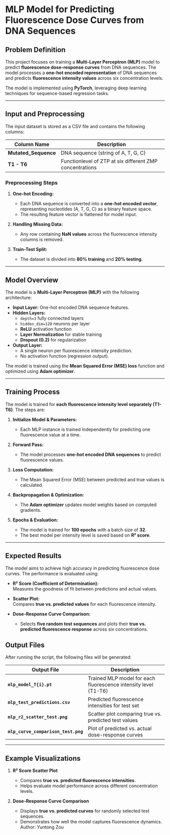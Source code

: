 
# **MLP Model for Predicting Fluorescence Dose Curves from DNA Sequences**

## **Problem Definition**
This project focuses on training a **Multi-Layer Perceptron (MLP)** model to predict **fluorescence dose-response curves** from DNA sequences. The model processes a **one-hot encoded representation** of DNA sequences and predicts **fluorescence intensity values** across six concentration levels.

The model is implemented using **PyTorch**, leveraging deep learning techniques for sequence-based regression tasks.

---

## **Input and Preprocessing**
The input dataset is stored as a CSV file and contains the following columns:

| Column Name         | Description |
|--------------------|-------------|
| **Mutated_Sequence** | DNA sequence (string of A, T, G, C) |
| **T1 - T6** | Functionlevel of ZTP at six different ZMP concentrations |

### **Preprocessing Steps**
1. **One-hot Encoding:**  
   - Each DNA sequence is converted into a **one-hot encoded vector**, representing nucleotides (A, T, G, C) as a binary feature space.
   - The resulting feature vector is flattened for model input.

2. **Handling Missing Data:**  
   - Any row containing **NaN values** across the fluorescence intensity columns is removed.

3. **Train-Test Split:**  
   - The dataset is divided into **80% training** and **20% testing**.

---

## **Model Overview**
The model is a **Multi-Layer Perceptron (MLP)** with the following architecture:

- **Input Layer:** One-hot encoded DNA sequence features.  
- **Hidden Layers:**  
  - `depth=3` fully connected layers  
  - `hidden_dim=128` neurons per layer  
  - **ReLU** activation function  
  - **Layer Normalization** for stable training  
  - **Dropout (0.2)** for regularization  
- **Output Layer:**  
  - A single neuron per fluorescence intensity prediction.  
  - No activation function (regression output).

The model is trained using the **Mean Squared Error (MSE) loss** function and optimized using **Adam optimizer**.

---

## **Training Process**
The model is trained for **each fluorescence intensity level separately (T1-T6)**. The steps are:

1. **Initialize Model & Parameters:**  
   - Each MLP instance is trained independently for predicting one fluorescence value at a time.

2. **Forward Pass:**  
   - The model processes **one-hot encoded DNA sequences** to predict fluorescence values.

3. **Loss Computation:**  
   - The Mean Squared Error (MSE) between predicted and true values is calculated.

4. **Backpropagation & Optimization:**  
   - The **Adam optimizer** updates model weights based on computed gradients.

5. **Epochs & Evaluation:**  
   - The model is trained for **100 epochs** with a batch size of **32**.
   - The best model per intensity level is saved based on **R² score**.

---

## **Expected Results**
The model aims to achieve high accuracy in predicting fluorescence dose curves. The performance is evaluated using:

- **R² Score (Coefficient of Determination):**  
  Measures the goodness of fit between predictions and actual values.

- **Scatter Plot:**  
  Compares **true vs. predicted values** for each fluorescence intensity.

- **Dose-Response Curve Comparison:**  
  - Selects **five random test sequences** and plots their **true vs. predicted fluorescence response** across six concentrations.

## **Output Files**
After running the script, the following files will be generated:

| Output File | Description |
|------------|-------------|
| **`mlp_model_T{i}.pt`** | Trained MLP model for each fluorescence intensity level (T1-T6) |
| **`mlp_test_predictions.csv`** | Predicted fluorescence intensities for test set |
| **`mlp_r2_scatter_test.png`** | Scatter plot comparing true vs. predicted test values |
| **`mlp_curve_comparison_test.png`** | Plot of predicted vs. actual dose-response curves |

---

## **Example Visualizations**
1. **R² Score Scatter Plot**  
   - Compares **true vs. predicted fluorescence intensities**.  
   - Helps evaluate model performance across different concentration levels.  

2. **Dose-Response Curve Comparison**  
   - Displays **true vs. predicted curves** for randomly selected test sequences.  
   - Demonstrates how well the model captures fluorescence dynamics.
   Author: Yuntong Zou
